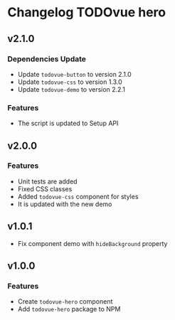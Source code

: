 # Changelog **TODOvue hero**

## v2.1.0
### Dependencies Update
* Update `todovue-button` to version 2.1.0
* Update `todovue-css` to version 1.3.0
* Update `todovue-demo` to version 2.2.1
### Features
* The script is updated to Setup API

## v2.0.0
### Features
* Unit tests are added
* Fixed CSS classes
* Added `todovue-css` component for styles
* It is updated with the new demo

## v1.0.1
* Fix component demo with `hideBackground` property

## v1.0.0
### Features
* Create `todovue-hero` component
* Add `todovue-hero` package to NPM

